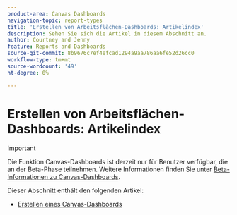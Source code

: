 ```yaml
---
product-area: Canvas Dashboards
navigation-topic: report-types
title: 'Erstellen von Arbeitsflächen-Dashboards: Artikelindex'
description: Sehen Sie sich die Artikel in diesem Abschnitt an.
author: Courtney and Jenny
feature: Reports and Dashboards
source-git-commit: 8b9676c7ef4efcad1294a9aa786aa6fe52d26cc0
workflow-type: tm+mt
source-wordcount: '49'
ht-degree: 0%

---
```


# Erstellen von Arbeitsflächen-Dashboards: Artikelindex

>[!IMPORTANT]
>
>Die Funktion Canvas-Dashboards ist derzeit nur für Benutzer verfügbar, die an der Beta-Phase teilnehmen. Weitere Informationen finden Sie unter [Beta-Informationen zu Canvas-Dashboards](/help/quicksilver/product-announcements/betas/canvas-dashboards-beta/canvas-dashboards-beta-information.md).


Dieser Abschnitt enthält den folgenden Artikel:

* [Erstellen eines Canvas-Dashboards](/help/quicksilver/reports-and-dashboards/canvas-dashboards/create-dashboards/create-dashboards.md)